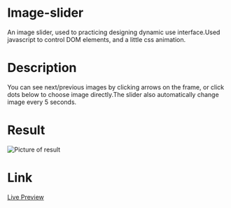# Image-slider
An image slider, used to practicing designing dynamic use interface.Used javascript to control DOM elements, and a little css animation.
# Description
You can see next/previous images by clicking arrows on the frame, or click dots below to choose image directly.The slider also automatically change image every 5 seconds.

# Result
![Picture of result]()
# Link
[Live Preview](https://ascodeasice.github.io/image-slider/)